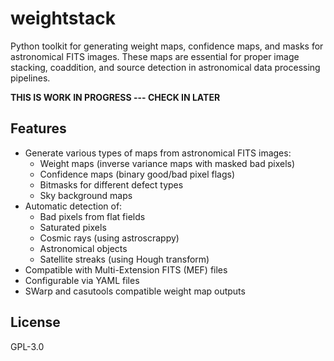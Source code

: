 # weightstack

Python toolkit for generating weight maps, confidence maps, and masks for astronomical FITS images. These maps are essential for proper image stacking, coaddition, and source detection in astronomical data processing pipelines.


**THIS IS WORK IN PROGRESS ---  CHECK IN LATER**


## Features

- Generate various types of maps from astronomical FITS images:
  - Weight maps (inverse variance maps with masked bad pixels)
  - Confidence maps (binary good/bad pixel flags)
  - Bitmasks for different defect types
  - Sky background maps
- Automatic detection of:
  - Bad pixels from flat fields
  - Saturated pixels
  - Cosmic rays (using astroscrappy)
  - Astronomical objects
  - Satellite streaks (using Hough transform)
- Compatible with Multi-Extension FITS (MEF) files
- Configurable via YAML files
- SWarp and casutools compatible weight map outputs

## License

GPL-3.0